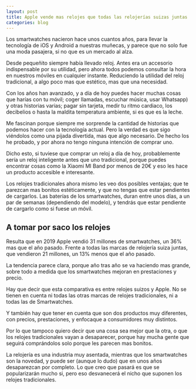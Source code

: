 ```yaml
---
layout: post
title: Apple vende mas relojes que todas las relojerías suizas juntas
categories: blog
---
```

Los smartwatches nacieron hace unos cuantos años, para llevar la tecnología de iOS y Android a nuestras muñecas, y parece que no solo fue una moda pasajera, si no que es un mercado al alza.

Desde pequeñito siempre había llevado reloj. Antes era un accesorio indispensable por su utilidad, pero ahora todos podemos consultar la hora en nuestros móviles en cualquier instante. Reduciendo la utilidad del reloj tradicional, a algo poco mas que estético, mas que una necesidad.

Con los años han avanzado, y a día de hoy puedes hacer muchas cosas que harías con tu móvil; coger llamadas, escuchar música, usar Whatsapp) y otras historias varias; pagar sin tarjeta, medir tu ritmo cardiaco, los decibelios o hasta la maldita temperatura ambiente, si es que es la leche.

Me fascinan porque siempre me sorprende la cantidad de historias que podemos hacer con la tecnología actual. Pero la verdad es que sigo viéndolos como una pijada divertida, mas que algo necesario. De hecho los he probado, y por ahora no tengo ninguna intención de comprar uno.

Dicho esto, si tuviese que comprar un reloj a día de hoy, probablemente sería un reloj inteligente antes que uno tradicional, porque puedes encontrar cosas como la Xiaomi MI Band por menos de 20€ y eso les hace un producto accesible e interesante.

Los relojes tradicionales ahora mismo les veo dos posibles ventajas; que te parezcan mas bonitos estéticamente, y que no tengas que estar pendientes de cargarlos. Las baterías de los smartwatches, duran entre unos días, a un par de semanas (dependiendo del modelo), y tendrás que estar pendiente de cargarlo como si fuese un móvil.

## A tomar por saco los relojes

Resulta que en 2019 Apple vendió 31 millones de smartwatches, un 36% mas que el año pasado. Frente a todas las marcas de relojería suiza juntas, que vendieron 21 millones, un 13% menos que el año pasado.

La tendencia parece clara, porque año tras año se va haciendo mas grande, sobre todo a medida que los smartwatches mejoran en prestaciones y precio.

Hay que decir que esta comparativa es entre relojes suizos y Apple. No se tienen en cuenta ni todas las otras marcas de relojes tradicionales, ni a todas las de Smartwatches.

Y también hay que tener en cuenta que son dos productos muy diferentes, con precios, prestaciones, y enfocaque a consumidores muy distintos.

Por lo que tampoco quiero decir que una cosa sea mejor que la otra, o que los relojes tradicionales vayan a desaparecer, porque hay mucha gente que seguirá comprándolos solo porque les parecen mas bonitos.

La relojería es una industria muy asentada, mientras que los smartwatches son la novedad, y puede ser (aunque lo dudo) que en unos años desaparezcan por completo.
Lo que creo que pasará es que se popularizarán mucho si, pero eso desvanecerá el nicho que suponen los relojes tradicionales.
